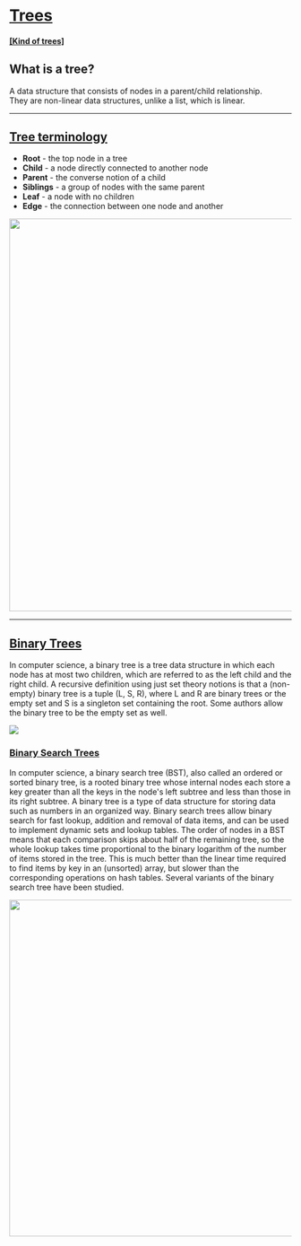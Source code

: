# [Trees](<https://en.wikipedia.org/wiki/Tree_(data_structure)>)

#### [[Kind of trees]](https://en.wikipedia.org/wiki/List_of_data_structures#Trees)

## What is a tree?

A data structure that consists of nodes in a parent/child relationship.  
They are non-linear data structures, unlike a list, which is linear.

---

## [Tree terminology](<https://en.wikipedia.org/wiki/Tree_(data_structure)#Terminology>)

- **Root** - the top node in a tree
- **Child** - a node directly connected to another node
- **Parent** - the converse notion of a child
- **Siblings** - a group of nodes with the same parent
- **Leaf** - a node with no children
- **Edge** - the connection between one node and another

<img src = "https://miro.medium.com/max/975/1*PWJiwTxRdQy8A_Y0hAv5Eg.png" width = 700>

---

## [Binary Trees](https://en.wikipedia.org/wiki/Binary_tree)

In computer science, a binary tree is a tree data structure in which each node has at most two children, which are referred to as the left child and the right child. A recursive definition using just set theory notions is that a (non-empty) binary tree is a tuple (L, S, R), where L and R are binary trees or the empty set and S is a singleton set containing the root. Some authors allow the binary tree to be the empty set as well.

<img src = "https://miro.medium.com/max/6300/1*CMGFtehu01ZEBgzHG71sMg.png">

### [Binary Search Trees](https://en.wikipedia.org/wiki/Binary_search_tree)

In computer science, a binary search tree (BST), also called an ordered or sorted binary tree, is a rooted binary tree whose internal nodes each store a key greater than all the keys in the node's left subtree and less than those in its right subtree. A binary tree is a type of data structure for storing data such as numbers in an organized way. Binary search trees allow binary search for fast lookup, addition and removal of data items, and can be used to implement dynamic sets and lookup tables. The order of nodes in a BST means that each comparison skips about half of the remaining tree, so the whole lookup takes time proportional to the binary logarithm of the number of items stored in the tree. This is much better than the linear time required to find items by key in an (unsorted) array, but slower than the corresponding operations on hash tables. Several variants of the binary search tree have been studied.

<img src = "https://courses.engr.illinois.edu/cs225/sp2019/assets/notes/bst/bsttreetraversal.png" width = 600>
